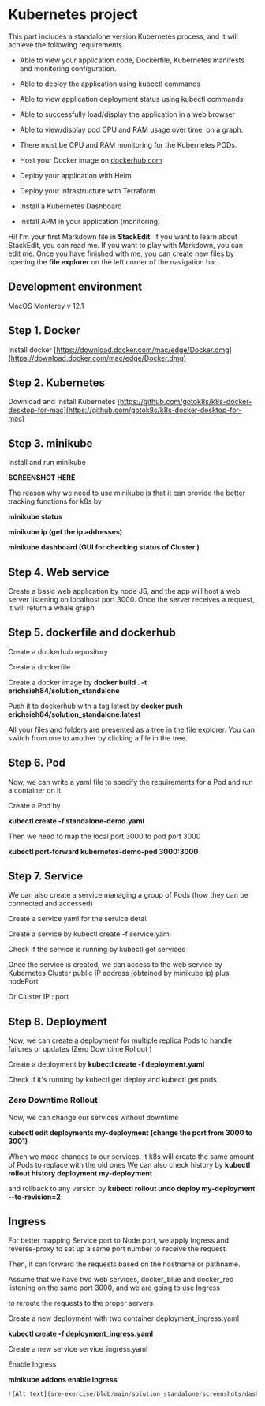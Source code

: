 # Kubernetes project

This part includes a standalone version Kubernetes process, and it will achieve the following requirements


-   Able to view your application code, Dockerfile, Kubernetes manifests and monitoring configuration.
    
-   Able to deploy the application using kubectl commands
    
-   Able to view application deployment status using kubectl commands
    
-   Able to successfully load/display the application in a web browser
    
-   Able to view/display pod CPU and RAM usage over time, on a graph.
    
-   There must be CPU and RAM monitoring for the Kubernetes PODs.
    
      
-   Host your Docker image on [dockerhub.com](http://dockerhub.com)
    
-   Deploy your application with Helm
    

-   Deploy your infrastructure with Terraform
    
-   Install a Kubernetes Dashboard
    
-   Install APM in your application (monitoring)

Hi! I'm your first Markdown file in **StackEdit**. If you want to learn about StackEdit, you can read me. If you want to play with Markdown, you can edit me. Once you have finished with me, you can create new files by opening the **file explorer** on the left corner of the navigation bar.

## Development environment

MacOS Monterey v 12.1

## Step 1. Docker

Install docker [https://download.docker.com/mac/edge/Docker.dmg](https://download.docker.com/mac/edge/Docker.dmg)

## Step 2. Kubernetes

Download and Install Kubernetes [https://github.com/gotok8s/k8s-docker-desktop-for-mac](https://github.com/gotok8s/k8s-docker-desktop-for-mac)

## Step 3. minikube

Install and run minikube

**SCREENSHOT HERE**

The reason why we need to use minikube is that it can provide the better tracking functions for k8s by

**minikube status**

**minikube ip (get the ip addresses)**

**minikube dashboard (GUI for checking status of Cluster )**

## Step 4. Web service

Create a basic web application by node JS, and the app will host a web server listening on localhost port 3000. Once the server receives a request, it will return a whale graph

## Step 5. dockerfile and dockerhub

Create a dockerhub repository

Create a dockerfile

Create a docker image by 
**docker build . -t erichsieh84/solution_standalone**

Push it to dockerhub with a tag latest by 
**docker push erichsieh84/solution_standalone:latest**

All your files and folders are presented as a tree in the file explorer. You can switch from one to another by clicking a file in the tree.

## Step 6. Pod

Now, we can write a yaml file to specify the requirements for a Pod and run a container on it.

Create a Pod by 

**kubectl create -f standalone-demo.yaml**

Then we need to map the local port 3000 to pod port 3000

**kubectl port-forward kubernetes-demo-pod 3000:3000**

## Step 7. Service

We can also create a service managing a group of Pods (how they can be connected and accessed)

Create a service yaml for the service detail

Create a service by kubectl create -f service.yaml

Check if the service is running by kubectl get services

Once the service is created, we can access to the web service by Kubernetes Cluster public IP address (obtained by minikube ip) plus nodePort

Or Cluster IP : port

## Step 8. Deployment

Now, we can create a deployment for multiple replica Pods to handle failures or updates (Zero Downtime Rollout )

Create a deployment by **kubectl create -f deployment.yaml**

Check if it's running by kubectl get deploy and kubectl get pods

### Zero Downtime Rollout

Now, we can change our services without downtime

**kubectl edit deployments my-deployment (change the port from 3000 to 3001)**

When we made changes to our services, it k8s will create the same amount of Pods to replace with the old ones
We can also check history by 
**kubectl rollout history deployment my-deployment**

and rollback to any version by 
**kubectl rollout undo deploy my-deployment --to-revision=2**

  

  

## Ingress

For better mapping Service port to Node port, we apply Ingress and reverse-proxy to set up a same port number to receive the request.

Then, it can forward the requests based on the hostname or pathname.

Assume that we have two web services, docker_blue and docker_red listening on the same port 3000, and we are going to use Ingress

to reroute the requests to the proper servers

Create a new deployment with two container deployment_ingress.yaml

**kubectl create -f deployment_ingress.yaml**

Create a new service service_ingress.yaml

Enable Ingress

**minikube addons enable ingress**

```javascript
![Alt text](sre-exercise/blob/main/solution_standalone/screenshots/dashboard.png?raw=true "Optional Title")

```
